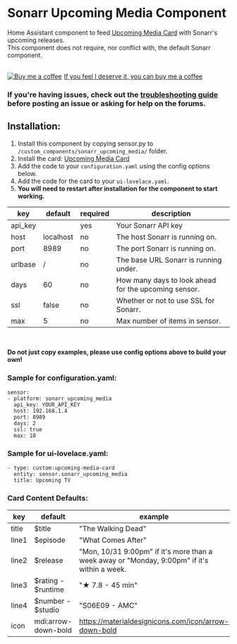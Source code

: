 # Sonarr Upcoming Media Component

Home Assistant component to feed [Upcoming Media Card](https://github.com/custom-cards/upcoming-media-card) with
Sonarr's upcoming releases.</br>
This component does not require, nor conflict with, the default Sonarr component.</br></br>
<link href="https://fonts.googleapis.com/css?family=Lato&subset=latin,latin-ext" rel="stylesheet"><a class="bmc-button" target="_blank" href="https://www.buymeacoffee.com/FgwNR2l"><img src="https://www.buymeacoffee.com/assets/img/BMC-btn-logo.svg" alt="Buy me a coffee"><span style="margin-left:5px">If you feel I deserve it, you can buy me a coffee</span></a>

### If you're having issues, check out the [troubleshooting guide](https://github.com/custom-cards/upcoming-media-card/blob/master/troubleshooting.md) before posting an issue or asking for help on the forums.

## Installation:

1. Install this component by copying sensor.py to `/custom_components/sonarr_upcoming_media/` folder.
2. Install the card: [Upcoming Media Card](https://github.com/custom-cards/upcoming-media-card)
3. Add the code to your `configuration.yaml` using the config options below.
4. Add the code for the card to your `ui-lovelace.yaml`. 
5. **You will need to restart after installation for the component to start working.**

| key | default | required | description
| --- | --- | --- | ---
| api_key | | yes | Your Sonarr API key
| host | localhost | no | The host Sonarr is running on.
| port | 8989 | no | The port Sonarr is running on.
| urlbase | / | no | The base URL Sonarr is running under.
| days | 60 | no | How many days to look ahead for the upcoming sensor.
| ssl | false | no | Whether or not to use SSL for Sonarr.
| max | 5 | no | Max number of items in sensor.
</br>

**Do not just copy examples, please use config options above to build your own!**
### Sample for configuration.yaml:

```
sensor:
- platform: sonarr_upcoming_media
  api_key: YOUR_API_KEY
  host: 192.168.1.4
  port: 8989
  days: 2
  ssl: true
  max: 10
```

### Sample for ui-lovelace.yaml:

    - type: custom:upcoming-media-card
      entity: sensor.sonarr_upcoming_media
      title: Upcoming TV
      
      
### Card Content Defaults:

| key | default | example |
| --- | --- | --- |
| title | $title | "The Walking Dead" |
| line1 | $episode | "What Comes After" |
| line2 | $release | "Mon, 10/31 9:00pm" if it's more than a week away or "Monday, 9:00pm" if it's within a week.|
| line3 | $rating - $runtime | "★ 7.8 - 45 min" |
| line4 | $number - $studio | "S06E09 - AMC"
| icon | mdi:arrow-down-bold | https://materialdesignicons.com/icon/arrow-down-bold
